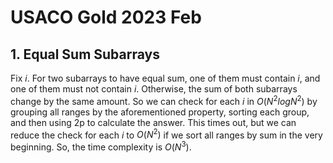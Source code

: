 # USACO Gold 2023 Feb

## 1. Equal Sum Subarrays
Fix $i$. For two subarrays to have equal sum, one of them must contain $i$, and one of them must not contain $i$. Otherwise, the sum of both subarrays change by the same amount. So we can check for each $i$ in $O(N^2logN^2)$ by grouping all ranges by the aforementioned property, sorting each group, and then using 2p to calculate the answer. This times out, but we can reduce the check for each $i$ to $O(N^2)$ if we sort all ranges by sum in the very beginning. So, the time complexity is $O(N^3)$.